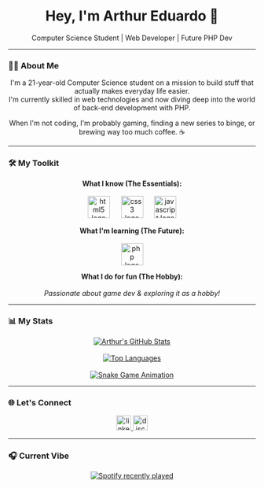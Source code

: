 <div align="center">
  <h1>
    Hey, I'm Arthur Eduardo 👋
  </h1>
  <p>
    Computer Science Student | Web Developer | Future PHP Dev
  </p>
</div>

---

### 👨‍💻 About Me

<p align="center">
  I'm a 21-year-old Computer Science student on a mission to build stuff that actually makes everyday life easier.
  <br />
  I'm currently skilled in web technologies and now diving deep into the world of back-end development with PHP.
</p>

<p align="center">
  When I'm not coding, I'm probably gaming, finding a new series to binge, or brewing way too much coffee. ☕
</p>

---

### 🛠️ My Toolkit

<p align="center">
  <strong>What I know (The Essentials):</strong>
  <br><br>
  <img src="https://cdn.jsdelivr.net/gh/devicons/devicon/icons/html5/html5-original.svg" height="45" alt="html5 logo"  />
  <img width="15" />
  <img src="https://cdn.jsdelivr.net/gh/devicons/devicon/icons/css3/css3-original.svg" height="45" alt="css3 logo"  />
  <img width="15" />
  <img src="https://cdn.jsdelivr.net/gh/devicons/devicon/icons/javascript/javascript-original.svg" height="45" alt="javascript logo"  />
</p>

<p align="center">
  <strong>What I'm learning (The Future):</strong>
  <br><br>
  <img src="https://cdn.jsdelivr.net/gh/devicons/devicon/icons/php/php-original.svg" height="45" alt="php logo"  />
</p>

<p align="center">
  <strong>What I do for fun (The Hobby):</strong>
  <br><br>
  <em>Passionate about game dev & exploring it as a hobby!</em>
</p>

---

### 📊 My Stats

<div align="center">
  <a href="https://github.com/arthureduardo-dev">
    <img align="center" src="https://github-readme-stats.vercel.app/api?username=arthureduardo-dev&show_icons=true&hide_border=true&include_all_commits=true&count_private=true&bg_color=FFFFFF&title_color=000000&icon_color=000000&text_color=000000" alt="Arthur's GitHub Stats" />
  </a>
  <br><br>
  <a href="https://github.com/arthureduardo-dev">
    <img align="center" src="https://github-readme-stats.vercel.app/api/top-langs/?username=arthureduardo-dev&layout=compact&hide_border=true&bg_color=FFFFFF&title_color=000000&text_color=000000" alt="Top Languages" />
  </a>
  <br><br>
  <a href="https://github.com/arthureduardo-dev">
    <img align="center" src="https://github-readme-snake.vercel.app/api?username=arthureduardo-dev&color_snake=000000&color_dots=E0E0E0,E0E0E0,E0E0E0,E0E0E0,E0E0E0" alt="Snake Game Animation" />
  </a>
</div>

---

### 🌐 Let's Connect

<div align="center">
  <a href="https://www.linkedin.com/in/arthur-eduardo-santos-6203b2328" target="_blank">
    <img src="https://img.shields.io/static/v1?message=LinkedIn&logo=linkedin&label=&color=000000&logoColor=white&style=for-the-badge" height="30" alt="linkedin logo"  />
  </a>
  
  <a href="discordapp.com/users/1364757153138610278" target="_blank">
    <img src="https://img.shields.io/static/v1?message=Discord&logo=discord&label=&color=E0E0E0&logoColor=black&style=for-the-badge" height="30" alt="discord logo"  />
  </a>
</div>

---

### 🎧 Current Vibe

<div align="center">
  <a href="https://open.spotify.com/user/31hhvgdv63x3ccqt2otdswox5kdi">
    <img src="https://spotify-recently-played-readme.vercel.app/api?user=31hhvgdv63x3ccqt2otdswox5kdi&count=1&unique=false&theme=dark" alt="Spotify recently played" />
  </a>
</div>
